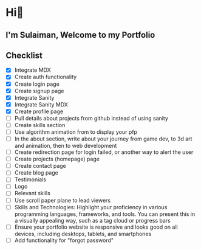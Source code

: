# Hi👋

## I'm Sulaiman, Welcome to my Portfolio

## Checklist

- [x] Integrate MDX
- [x] Create auth functionality
- [x] Create login page
- [x] Create signup page
- [x] Integrate Sanity
- [x] Integrate Sanity MDX
- [x] Create profile page
- [ ] Pull details about projects from github instead of using sanity
- [ ] Create skills section
- [ ] Use algorithm animation from to display your pfp
- [ ] In the about section, write about your journey from game dev, to 3d art and animation, then to web development
- [ ] Create redirection page for login failed, or another way to alert the user
- [ ] Create projects (homepage) page
- [ ] Create contact page
- [ ] Create blog page
- [ ] Testimonials
- [ ] Logo
- [ ] Relevant skills
- [ ] Use scroll paper plane to lead viewers
- [ ] Skills and Technologies: Highlight your proficiency in various programming languages, frameworks, and tools. You can present this in a visually appealing way, such as a tag cloud or progress bars
- [ ] Ensure your portfolio website is responsive and looks good on all devices, including desktops, tablets, and smartphones
- [ ] Add functionality for "forgot password"
